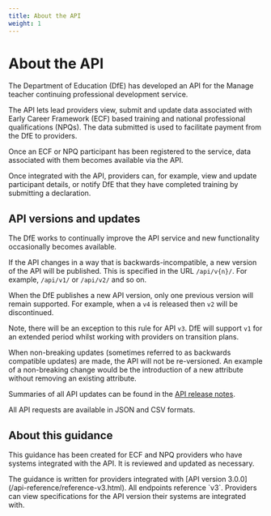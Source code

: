 ```yaml
---
title: About the API
weight: 1
---
```


# About the API

The Department of Education (DfE) has developed an API for the Manage teacher continuing professional development service. 

The API lets lead providers view, submit and update data associated with Early Career Framework (ECF) based training and national professional qualifications (NPQs). The data submitted is used to facilitate payment from the DfE to providers.

Once an ECF or NPQ participant has been registered to the service, data associated with them becomes available via the API.

Once integrated with the API, providers can, for example, view and update participant details, or notify DfE that they have completed training by submitting a declaration.

## API versions and updates

The DfE works to continually improve the API service and new functionality occasionally becomes available. 

If the API changes in a way that is backwards-incompatible, a new version of the API will be published. This is specified in the URL `/api/v{n}/`. For example, `/api/v1/` or  `/api/v2/` and so on. 

When the DfE publishes a new API version, only one previous version will remain supported. For example, when a `v4` is released then `v2` will be discontinued.

Note, there will be an exception to this rule for API `v3`. DfE will support `v1` for an extended period whilst working with providers on transition plans.

When non-breaking updates (sometimes referred to as backwards compatible updates) are made, the API will not be re-versioned. An example of a non-breaking change would be the introduction of a new attribute without removing an existing attribute. 

Summaries of all API updates can be found in the [API release notes](/api-reference/release-notes).

All API requests are available in JSON and CSV formats.

## About this guidance

This guidance has been created for ECF and NPQ providers who have systems integrated with the API. It is reviewed and updated as necessary. 

<div class="govuk-inset-text">The guidance is written for providers integrated with [API version 3.0.0](/api-reference/reference-v3.html). All endpoints reference `v3`. Providers can view specifications for the API version their systems are integrated with.</div>

